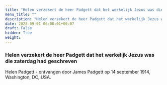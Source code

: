 ```yaml
---
title: "Helen verzekert de heer Padgett dat het werkelijk Jezus was die zaterdag had geschreven"
menu_title: ""
description: "Helen verzekert de heer Padgett dat het werkelijk Jezus was die zaterdag had geschreven"
date: 2023-09-01 06:00:01+00:07
draft: False
hidden: True
weight:
---
```

### Helen verzekert de heer Padgett dat het werkelijk Jezus was die zaterdag had geschreven

Helen Padgett - ontvangen door James Padgett op 14 september 1914, Washington, DC, USA.
